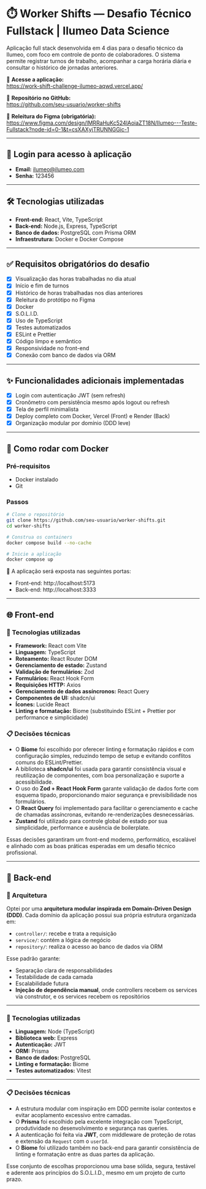 # ⏱️ Worker Shifts — Desafio Técnico Fullstack | Ilumeo Data Science

Aplicação full stack desenvolvida em 4 dias para o desafio técnico da Ilumeo, com foco em controle de ponto de colaboradores. O sistema permite registrar turnos de trabalho, acompanhar a carga horária diária e consultar o histórico de jornadas anteriores.

🔗 **Acesse a aplicação:**  
https://work-shift-challenge-ilumeo-aqwd.vercel.app/

🔗 **Repositório no GitHub:**  
https://github.com/seu-usuario/worker-shifts

🎨 **Releitura do Figma (obrigatória):**  
https://www.figma.com/design/lMRRaHuKc524lAoiaZT18N/Ilumeo---Teste-Fullstack?node-id=0-1&t=csXAXyjTRUNNGGic-1

---

## 🧪 Login para acesso à aplicação

- **Email:** ilumeo@ilumeo.com  
- **Senha:** 123456

---

## 🛠️ Tecnologias utilizadas

- **Front-end:** React, Vite, TypeScript
- **Back-end:** Node.js, Express, TypeScript
- **Banco de dados:** PostgreSQL com Prisma ORM
- **Infraestrutura:** Docker e Docker Compose

---

## ✅ Requisitos obrigatórios do desafio

- [x] Visualização das horas trabalhadas no dia atual
- [x] Início e fim de turnos
- [x] Histórico de horas trabalhadas nos dias anteriores
- [x] Releitura do protótipo no Figma
- [x] Docker
- [x] S.O.L.I.D.
- [x] Uso de TypeScript
- [x] Testes automatizados
- [x] ESLint e Prettier
- [x] Código limpo e semântico
- [x] Responsividade no front-end
- [x] Conexão com banco de dados via ORM

---

## ✨ Funcionalidades adicionais implementadas

- [x] Login com autenticação JWT (sem refresh)
- [x] Cronômetro com persistência mesmo após logout ou refresh
- [x] Tela de perfil minimalista
- [x] Deploy completo com Docker, Vercel (Front) e Render (Back)
- [x] Organização modular por domínio (DDD leve)

---

## 🐳 Como rodar com Docker

### Pré-requisitos

- Docker instalado
- Git

### Passos

```bash
# Clone o repositório
git clone https://github.com/seu-usuario/worker-shifts.git
cd worker-shifts

# Construa os containers
docker compose build --no-cache

# Inicie a aplicação
docker compose up
```

📌 A aplicação será exposta nas seguintes portas:

- Front-end: http://localhost:5173
- Back-end: http://localhost:3333

---

## 🌐 Front-end

### 🔧 Tecnologias utilizadas

- **Framework:** React com Vite
- **Linguagem:** TypeScript
- **Roteamento:** React Router DOM
- **Gerenciamento de estado:** Zustand
- **Validação de formulários:** Zod
- **Formulários:** React Hook Form
- **Requisições HTTP:** Axios
- **Gerenciamento de dados assíncronos:** React Query
- **Componentes de UI:** shadcn/ui
- **Ícones:** Lucide React
- **Linting e formatação:** Biome (substituindo ESLint + Prettier por performance e simplicidade)

### 📋 Decisões técnicas

- O **Biome** foi escolhido por oferecer linting e formatação rápidos e com configuração simples, reduzindo tempo de setup e evitando conflitos comuns do ESLint/Prettier.
- A biblioteca **shadcn/ui** foi usada para garantir consistência visual e reutilização de componentes, com boa personalização e suporte a acessibilidade.
- O uso do **Zod + React Hook Form** garante validação de dados forte com esquema tipado, proporcionando maior segurança e previsibilidade nos formulários.
- O **React Query** foi implementado para facilitar o gerenciamento e cache de chamadas assíncronas, evitando re-renderizações desnecessárias.
- **Zustand** foi utilizado para controle global de estado por sua simplicidade, performance e ausência de boilerplate.

Essas decisões garantiram um front-end moderno, performático, escalável e alinhado com as boas práticas esperadas em um desafio técnico profissional.

---

## 🧩 Back-end

### 🧱 Arquitetura

Optei por uma **arquitetura modular inspirada em Domain-Driven Design (DDD)**. Cada domínio da aplicação possui sua própria estrutura organizada em:

- `controller/`: recebe e trata a requisição
- `service/`: contém a lógica de negócio
- `repository/`: realiza o acesso ao banco de dados via ORM

Esse padrão garante:

- Separação clara de responsabilidades
- Testabilidade de cada camada
- Escalabilidade futura
- **Injeção de dependência manual**, onde controllers recebem os services via construtor, e os services recebem os repositórios

---

### 🔧 Tecnologias utilizadas

- **Linguagem:** Node (TypeScript)
- **Biblioteca web:** Express
- **Autenticação:** JWT
- **ORM:** Prisma
- **Banco de dados:** PostgreSQL
- **Linting e formatação:** Biome
- **Testes automatizados:** Vitest
---

### 📋 Decisões técnicas

- A estrutura modular com inspiração em DDD permite isolar contextos e evitar acoplamento excessivo entre camadas.
- O **Prisma** foi escolhido pela excelente integração com TypeScript, produtividade no desenvolvimento e segurança nas queries.
- A autenticação foi feita via **JWT**, com middleware de proteção de rotas e extensão da `Request` com o `userId`.
- O **Biome** foi utilizado também no back-end para garantir consistência de linting e formatação entre as duas partes da aplicação.

Esse conjunto de escolhas proporcionou uma base sólida, segura, testável e aderente aos princípios do S.O.L.I.D., mesmo em um projeto de curto prazo.
